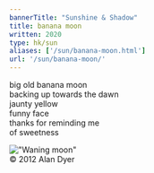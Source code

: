 ```yaml
---
bannerTitle: "Sunshine & Shadow" 
title: banana moon 
written: 2020
type: hk/sun
aliases: ['/sun/banana-moon.html']
url: '/sun/banana-moon/'
---
```


big old banana moon  
backing up towards the dawn  
jaunty yellow  
funny face  
thanks for reminding me  
of sweetness

!["Waning moon"](/images/bucket/oldmoon.jpg "old moon")  
&copy; 2012 Alan Dyer
